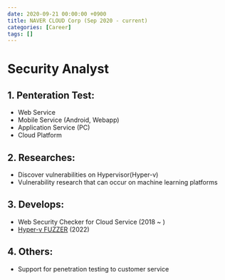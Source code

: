 ```yaml
---
date: 2020-09-21 00:00:00 +0900
title: NAVER CLOUD Corp (Sep 2020 - current)
categories: [Career]
tags: []
---
```


# Security Analyst

## 1. Penteration Test:
- Web Service
- Mobile Service (Android, Webapp)
- Application Service (PC)
- Cloud Platform

## 2. Researches:
- Discover vulnerabilities on Hypervisor(Hyper-v)
- Vulnerability research that can occur on machine learning platforms

## 3. Develops:
- Web Security Checker for Cloud Service (2018 ~ )
- [Hyper-v FUZZER](https://github.com/blackcon/HVFUZZ) (2022)

## 4. Others:
- Support for penetration testing to customer service